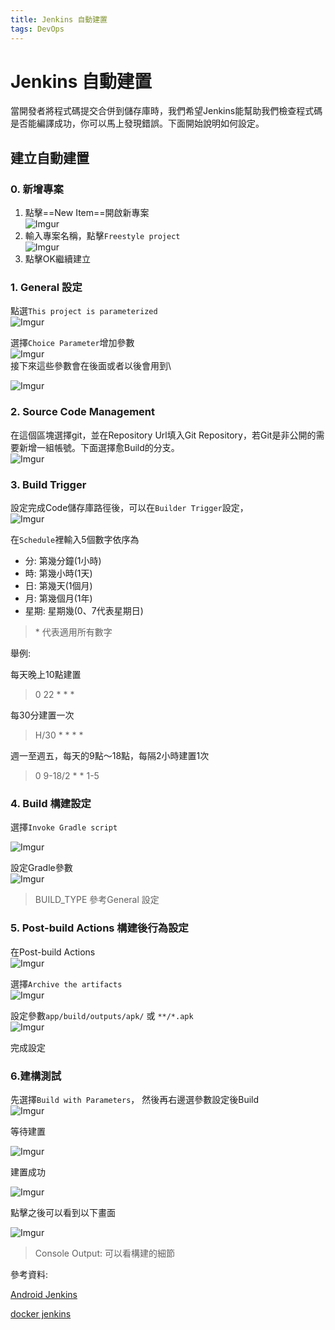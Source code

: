 ```yaml
---
title: Jenkins 自動建置
tags: DevOps
---
```


# Jenkins 自動建置

當開發者將程式碼提交合併到儲存庫時，我們希望Jenkins能幫助我們檢查程式碼是否能編譯成功，你可以馬上發現錯誤。下面開始說明如何設定。

## 建立自動建置

### 0. 新增專案

1. 點擊==New Item==開啟新專案\
   &#x20;![Imgur](https://i.imgur.com/bQkunNf.png)
2. 輸入專案名稱，點擊`Freestyle project`\
   &#x20;![Imgur](https://i.imgur.com/0UZoduq.png)
3. 點擊OK繼續建立

### 1. General 設定

點選`This project is parameterized`\
&#x20;![Imgur](https://i.imgur.com/rDVuSBm.png)

選擇`Choice Parameter`增加參數\
&#x20;![Imgur](https://i.imgur.com/Uu9pjM5.png) \
接下來這些參數會在後面或者以後會用到\


![Imgur](https://i.imgur.com/hcm5GCe.png)

### 2. Source Code Management

在這個區塊選擇git，並在Repository Url填入Git Repository，若Git是非公開的需要新增一組帳號。下面選擇愈Build的分支。 \
![Imgur](https://i.imgur.com/8UELiVn.png)

### 3. Build Trigger

設定完成Code儲存庫路徑後，可以在`Builder Trigger`設定， \
![Imgur](https://i.imgur.com/JiTSjo4.png)

在`Schedule`裡輸入5個數字依序為

* 分: 第幾分鐘(1小時)
* 時: 第幾小時(1天)
* 日: 第幾天(1個月)
* 月: 第幾個月(1年)
* 星期: 星期幾(0、7代表星期日)&#x20;

> &#x20;\* 代表適用所有數字

舉例:

每天晚上10點建置&#x20;

> 0 22 \* \* \*

每30分建置一次&#x20;

> H/30 \* \* \* \*

週一至週五，每天的9點～18點，每隔2小時建置1次

> 0 9-18/2 \* \* 1-5

### 4. Build 構建設定

選擇`Invoke Gradle script`

&#x20;![Imgur](https://i.imgur.com/anW7yqq.png)

設定Gradle參數\
&#x20;![Imgur](https://i.imgur.com/8bkLpUW.png)

> BUILD\_TYPE 參考General 設定

### 5. Post-build Actions 構建後行為設定

在Post-build Actions\
&#x20;![Imgur](https://i.imgur.com/C7JFjDx.png)

選擇`Archive the artifacts`\
&#x20;![Imgur](https://i.imgur.com/xayduoH.png)

設定參數`app/build/outputs/apk/` 或 `**/*.apk`\
&#x20;![Imgur](https://i.imgur.com/o0lRq6R.png)

完成設定

### 6.建構測試

先選擇`Build with Parameters`， 然後再右邊選參數設定後Build \
![Imgur](https://i.imgur.com/1DduGBU.png)

等待建置

&#x20;![Imgur](https://i.imgur.com/a3OIGHW.png)

建置成功

&#x20;![Imgur](https://i.imgur.com/iUoOhIM.png)

點擊之後可以看到以下畫面

&#x20;![Imgur](https://i.imgur.com/VuospuT.png)

> Console Output: 可以看構建的細節

參考資料:

&#x20;[Android Jenkins](https://medium.com/evan-android-note/jenkins-bb11f371bcb6)&#x20;

[docker jenkins](https://www.gushiciku.cn/pl/gmfI/zh-tw)
